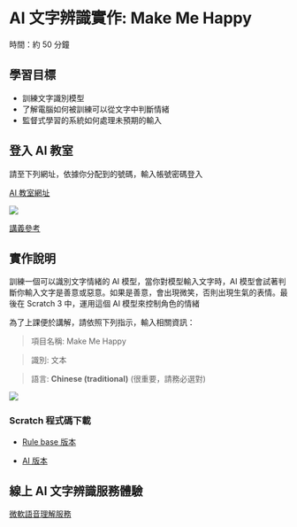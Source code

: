 # AI 文字辨識實作: Make Me Happy

時間：約 50 分鐘

## 學習目標

- 訓練文字識別模型
- 了解電腦如何被訓練可以從文字中判斷情緒
- 監督式學習的系統如何處理未預期的輸入

## 登入 AI 教室

請至下列網址，依據你分配到的號碼，輸入帳號密碼登入

[AI 教室網址](https://machinelearningforkids.co.uk/#!/login)

![](https://i.imgur.com/246zQQV.png)

[講義參考](https://docs.google.com/document/d/16ssKzdYqZx2pMcimj37IU8dZieNsowmyrh8mucKlj0s/edit?usp=sharing)

## 實作說明

訓練一個可以識別文字情緒的 AI 模型，當你對模型輸入文字時，AI 模型會試著判斷你輸入文字是善意或惡意。如果是善意，會出現微笑，否則出現生氣的表情。最後在 Scratch 3 中，運用這個 AI 模型來控制角色的情緒

為了上課便於講解，請依照下列指示，輸入相關資訊：

> 項目名稱: Make Me Happy

> 識別: 文本

> 語言: **Chinese (traditional)** (很重要，請務必選對)

![](https://i.imgur.com/bVJrp5j.png)

### Scratch 程式碼下載

- [Rule base 版本](https://ai4kids-20190713.s3-ap-southeast-1.amazonaws.com/day2/makemehappy-1.sb3)

- [AI 版本](https://ai4kids-20190713.s3-ap-southeast-1.amazonaws.com/day2/makemehappy-2.sb3)

## 線上 AI 文字辨識服務體驗

[微軟語音理解服務](https://azure.microsoft.com/en-us/services/cognitive-services/language-understanding-intelligent-service/)
